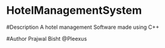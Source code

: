 # HotelManagementSystem

#Description
A hotel management Software made using C++

#Author
Prajwal Bisht
@Pleexus
